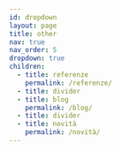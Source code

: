```yaml
---
id: dropdown
layout: page
title: other
nav: true
nav_order: 5
dropdown: true
children:
  - title: referenze
    permalink: /referenze/
  - title: divider
  - title: blog
    permalink: /blog/
  - title: divider
  - title: novità
    permalink: /novità/
---
```

